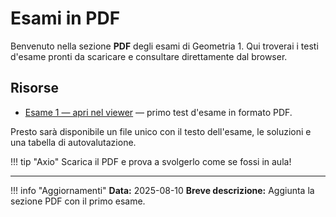 <!-- Changelog: rimossa la preview dell'esame 1, aggiunto link al viewer e nota su file con soluzioni e autovalutazione. -->

# Esami in PDF

Benvenuto nella sezione **PDF** degli esami di Geometria 1. Qui troverai i testi d'esame pronti da scaricare e consultare direttamente dal browser.

## Risorse

- [Esame 1 — apri nel viewer](esame1.pdf) — primo test d'esame in formato PDF.

Presto sarà disponibile un file unico con il testo dell'esame, le soluzioni e una tabella di autovalutazione.

!!! tip "Axio"
    Scarica il PDF e prova a svolgerlo come se fossi in aula!

---

!!! info "Aggiornamenti"
    **Data:** 2025-08-10
    **Breve descrizione:** Aggiunta la sezione PDF con il primo esame.
